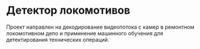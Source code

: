 # Детектор локомотивов
Проект направлен на декодирование видеопотока с камер в ремонтном локомотивном депо и приминение машинного обучения для детектирования технических операций.